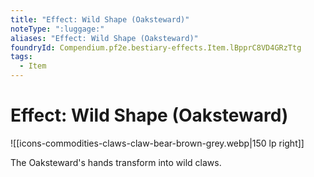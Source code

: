 ```yaml
---
title: "Effect: Wild Shape (Oaksteward)"
noteType: ":luggage:"
aliases: "Effect: Wild Shape (Oaksteward)"
foundryId: Compendium.pf2e.bestiary-effects.Item.lBpprC8VD4GRzTtg
tags:
  - Item
---
```


# Effect: Wild Shape (Oaksteward)
![[icons-commodities-claws-claw-bear-brown-grey.webp|150 lp right]]

The Oaksteward's hands transform into wild claws.
